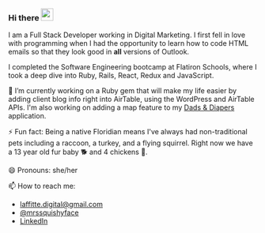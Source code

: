 ### Hi there <img src="https://media.giphy.com/media/LOnt6uqjD9OexmQJRB/giphy.gif" width="25px" />
I am a Full Stack Developer working in Digital Marketing. I first fell in love with programming when I had the opportunity to learn how to code HTML emails so that they look good in **all** versions of Outlook. 

I completed the Software Engineering bootcamp at Flatiron Schools, where I took a deep dive into Ruby, Rails, React, Redux and JavaScript.

🔭 I’m currently working on a Ruby gem that will make my life easier by adding client blog info right into AirTable, using the WordPress and AirTable APIs. I'm also working on adding a map feature to my [Dads & Diapers](https://dads-and-diapers.herokuapp.com/) application.

⚡ Fun fact: Being a native Floridian means I've always had non-traditional pets including a raccoon, a turkey, and a flying squirrel. Right now we have a 13 year old fur baby 🐕 and 4 chickens 🐔. 

😄 Pronouns: she/her

📫 How to reach me:
- [laffitte.digital@gmail.com](mailto:laffitte.digital@gmail.com)
- [@mrssquishyface](https://twitter.com/mrssquishyface)
- [LinkedIn](https://www.linkedin.com/in/lizlaffitte/)

<!--
**LizLaffitte/lizlaffitte** is a ✨ _special_ ✨ repository because its `README.md` (this file) appears on your GitHub profile.

Here are some ideas to get you started:
- 🌱 I’m currently learning ...
- 👯 I’m looking to collaborate on ...
- 🤔 I’m looking for help with ...
- 💬 Ask me about ...
- 📫 How to reach me: ...
- 😄 Pronouns: ...
- ⚡ Fun fact: ...
-->
